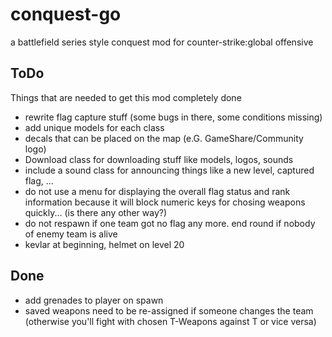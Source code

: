 # conquest-go
a battlefield series style conquest mod for counter-strike:global offensive

## ToDo
Things that are needed to get this mod completely done

- rewrite flag capture stuff (some bugs in there, some conditions missing)
- add unique models for each class
- decals that can be placed on the map (e.G. GameShare/Community logo)
- Download class for downloading stuff like models, logos, sounds
- include a sound class for announcing things like a new level, captured flag, ...
- do not use a menu for displaying the overall flag status and rank information because it will block numeric keys for chosing weapons quickly... (is there any other way?)
- do not respawn if one team got no flag any more. end round if nobody of enemy team is alive
- kevlar at beginning, helmet on level 20

## Done
- add grenades to player on spawn
- saved weapons need to be re-assigned if someone changes the team (otherwise you'll fight with chosen T-Weapons against T or vice versa)